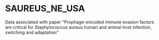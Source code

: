 # SAUREUS_NE_USA
Data associated with paper "Prophage-encoded immune evasion factors are critical for Staphylococcus aureus human and animal host infection, switching and adaptation"
